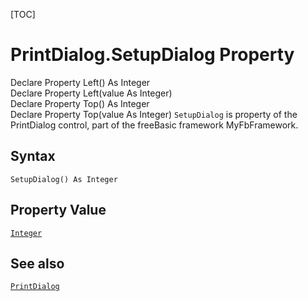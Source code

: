[TOC]
# PrintDialog.SetupDialog Property
Declare Property Left() As Integer <br> Declare Property Left(value As Integer) <br> Declare Property Top() As Integer <br> Declare Property Top(value As Integer)
`SetupDialog` is property of the PrintDialog control, part of the freeBasic framework MyFbFramework.
## Syntax
```freeBasic
SetupDialog() As Integer
```
## Property Value
[`Integer`]("https://www.freebasic.net/wiki/KeyPgInteger")
## See also
[`PrintDialog`](PrintDialog.md)
